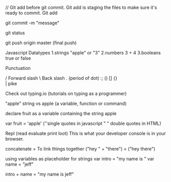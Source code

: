// Git add before git commit. Git add is staging the files to make sure it's ready to commit.
Git add

git commit -m "message"

git status

git push origin master (final push)


Javascript
  Datatypes
    1.strings "apple" or "3"
    2.numbers 3 + 4
    3.booleans true or false

Punctuation

 / Forward slash
 \ Back slash
 . (period of dot)
:;
()
[]
{}    
| pike

Check out typing.io (tutorials on typing as a programmer)

"apple" string vs apple (a variable, function or command)

declare fruit as a variable containing the string apple

var fruit = 'apple' (''single quotes in javascript " " double quotes in HTML)

Repl (read evaluate print loot) This is what your developer console is in your browser.

concatenate  = To link things together ("hey " + "there") = ("hey there")

using variables as placeholder for strings
var intro = "my name is "
var name = "jeff"

intro + name = "my name is jeff"
